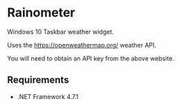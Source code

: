 ﻿# Rainometer
Windows 10 Taskbar weather widget.

Uses the https://openweathermap.org/ weather API.

You will need to obtain an API key from the above website.

## Requirements
*  .NET Framework 4.7.1
